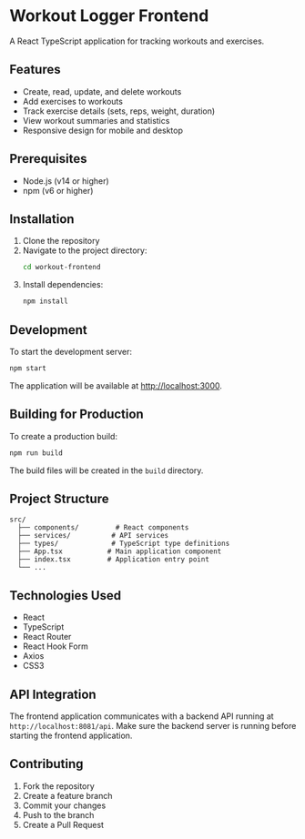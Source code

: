 # Workout Logger Frontend

A React TypeScript application for tracking workouts and exercises.

## Features

- Create, read, update, and delete workouts
- Add exercises to workouts
- Track exercise details (sets, reps, weight, duration)
- View workout summaries and statistics
- Responsive design for mobile and desktop

## Prerequisites

- Node.js (v14 or higher)
- npm (v6 or higher)

## Installation

1. Clone the repository
2. Navigate to the project directory:
   ```bash
   cd workout-frontend
   ```
3. Install dependencies:
   ```bash
   npm install
   ```

## Development

To start the development server:

```bash
npm start
```

The application will be available at [http://localhost:3000](http://localhost:3000).

## Building for Production

To create a production build:

```bash
npm run build
```

The build files will be created in the `build` directory.

## Project Structure

```
src/
  ├── components/         # React components
  ├── services/          # API services
  ├── types/             # TypeScript type definitions
  ├── App.tsx           # Main application component
  ├── index.tsx         # Application entry point
  └── ...
```

## Technologies Used

- React
- TypeScript
- React Router
- React Hook Form
- Axios
- CSS3

## API Integration

The frontend application communicates with a backend API running at `http://localhost:8081/api`. Make sure the backend server is running before starting the frontend application.

## Contributing

1. Fork the repository
2. Create a feature branch
3. Commit your changes
4. Push to the branch
5. Create a Pull Request
